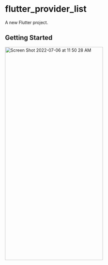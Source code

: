 # flutter_provider_list

A new Flutter project.

## Getting Started

<img width="323" height="700" alt="Screen Shot 2022-07-06 at 11 50 28 AM" src="https://user-images.githubusercontent.com/12158468/177478384-48f19645-d65e-4750-bc11-eb52103c29cc.png">
